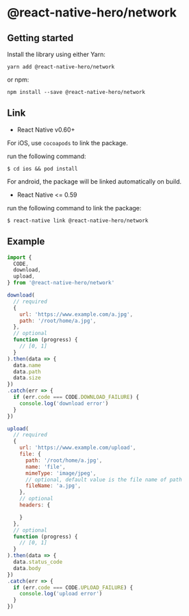 # @react-native-hero/network

## Getting started

Install the library using either Yarn:

```
yarn add @react-native-hero/network
```

or npm:

```
npm install --save @react-native-hero/network
```

## Link

- React Native v0.60+

For iOS, use `cocoapods` to link the package.

run the following command:

```
$ cd ios && pod install
```

For android, the package will be linked automatically on build.

- React Native <= 0.59

run the following command to link the package:

```
$ react-native link @react-native-hero/network
```

## Example

```js
import {
  CODE,
  download,
  upload,
} from '@react-native-hero/network'

download(
  // required
  {
    url: 'https://www.example.com/a.jpg',
    path: '/root/home/a.jpg',
  },
  // optional
  function (progress) {
    // [0, 1]
  }
).then(data => {
  data.name
  data.path
  data.size
})
.catch(err => {
  if (err.code === CODE.DOWNLOAD_FAILURE) {
    console.log('download error')
  }
})

upload(
  // required
  {
    url: 'https://www.example.com/upload',
    file: {
      path: '/root/home/a.jpg',
      name: 'file',
      mimeType: 'image/jpeg',
      // optional, default value is the file name of path
      fileName: 'a.jpg',
    },
    // optional
    headers: {

    }
  },
  // optional
  function (progress) {
    // [0, 1]
  }
).then(data => {
  data.status_code
  data.body
})
.catch(err => {
  if (err.code === CODE.UPLOAD_FAILURE) {
    console.log('upload error')
  }
})

```
